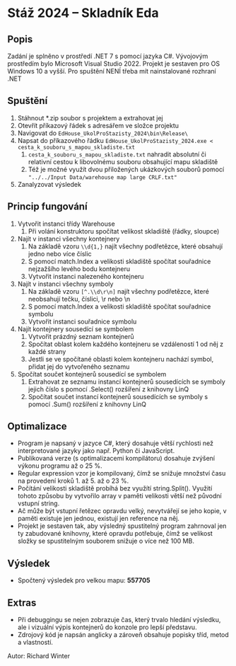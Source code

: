 # Stáž 2024 – Skladník Eda
## Popis
Zadání je splněno v prostředí .NET 7 s pomocí jazyka C#. Vývojovým prostředím bylo Microsoft Visual Studio 2022.
Projekt je sestaven pro OS Windows 10 a vyšší. Pro spuštění NENÍ třeba mít nainstalované rozhraní .NET
## Spuštění
1. Stáhnout *.zip soubor s projektem a extrahovat jej
2. Otevřít příkazový řádek s adresářem ve složce projektu
3. Navigovat do `EdHouse_UkolProStazisty_2024\bin\Release\`
4. Napsat do příkazového řádku `EdHouse_UkolProStazisty_2024.exe < cesta_k_souboru_s_mapou_skladiste.txt`
   1. `cesta_k_souboru_s_mapou_skladiste.txt` nahradit absolutní či relativní cestou k libovolnému souboru obsahující mapu skladiště
   2. Též je možné využít dvou přiložených ukázkových souborů pomocí `"../../Input Data/warehouse map large CRLF.txt"`
5. Zanalyzovat výsledek
## Princip fungování
1. Vytvořit instanci třídy Warehouse
   1. Při volání konstruktoru spočítat velikost skladiště (řádky, sloupce)
2. Najít v instanci všechny kontejnery
   1. Na základě vzoru `\\d{1,}` najít všechny podřetězce, které obsahují jedno nebo více číslic
   2. S pomocí match.Index a velikosti skladiště spočítat souřadnice nejzažšího levého bodu kontejneru
   3. Vytvořit instanci nalezeného kontejneru
3. Najít v instanci všechny symboly
   1. Na základě vzoru `[^.\\d\r\n]` najít všechny podřetězce, které neobsahují tečku, číslici, \r nebo \n
   2. S pomocí match.Index a velikosti skladiště spočítat souřadnice symbolu
   3. Vytvořit instanci souřadnice symbolu
4. Najít kontejnery sousedící se symbolem
   1. Vytvořit prázdný seznam kontejnerů
   2. Spočítat oblast kolem každého kontejneru se vzdáleností 1 od něj z každé strany
   3. Jestli se ve spočítané oblasti kolem kontejneru nachází symbol, přidat jej do vytvořeného seznamu
5. Spočítat součet kontejnerů sousedící se symbolem
   1. Extrahovat ze seznamu instancí kontejnerů sousedících se symboly jejich číslo s pomocí .Select() rozšíření z knihovny LinQ
   2. Spočítat součet instancí kontejnerů sousedících se symboly s pomocí .Sum() rozšíření z knihovny LinQ
## Optimalizace
- Program je napsaný v jazyce C#, který dosahuje větší rychlosti než interpretované jazyky jako např. Python či JavaScript.
- Publikovaná verze (s optimalizacemi kompilátoru) dosahuje zvýšení výkonu programu až o 25 %.
- Regular expression vzor je kompilovaný, čímž se snižuje množství času na provedení kroků 1. až 5. až o 23 %.
- Počítání velikosti skladiště probíhá bez využítí string.Split(). Využití tohoto způsobu by vytvořilo array v paměti velikosti větší než původní vstupní string.
- Ač může být vstupní řetězec opravdu velký, nevytvářejí se jeho kopie, v paměti existuje jen jednou, existují jen reference na něj.
- Projekt je sestaven tak, aby výsledný spustitelný program zahrnoval jen ty zabudované knihovny, které opravdu potřebuje, čímž se velikost složky se spustitelným souborem snižuje o více než 100 MB.
## Výsledek
- Spočtený výsledek pro velkou mapu: **557705**
## Extras
- Při debuggingu se nejen zobrazuje čas, který trvalo hledání výsledku, ale i vizuální výpis kontejnerů do konzole pro lepší představu.
- Zdrojový kód je napsán anglicky a zároveň obsahuje popisky tříd, metod a vlastností.

Autor: Richard Winter